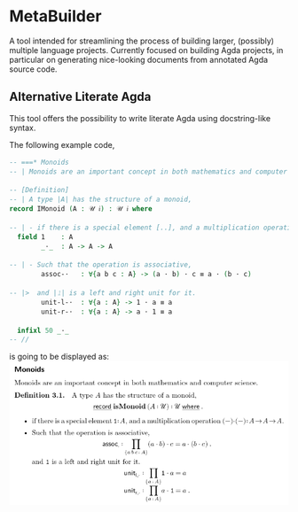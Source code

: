 
# MetaBuilder

A tool intended for streamlining the process of building larger, (possibly) multiple language projects.
Currently focused on building Agda projects, in particular on generating nice-looking documents from annotated Agda source code.

## Alternative Literate Agda
This tool offers the possibility to write literate Agda using docstring-like syntax.

The following example code,
```Agda
-- ===* Monoids
-- | Monoids are an important concept in both mathematics and computer science.

-- [Definition]
-- | A type |A| has the structure of a monoid,
record IMonoid (A : 𝒰 𝑖) : 𝒰 𝑖 where

-- | - if there is a special element [..], and a multiplication operation [..].
  field 𝟷    : A
        _⋅_  : A -> A -> A

-- | - Such that the operation is associative,
        assoc-⋅   : ∀{a b c : A} -> (a ⋅ b) ⋅ c ≡ a ⋅ (b ⋅ c)

-- |>  and |𝟷| is a left and right unit for it.
        unit-l-⋅  : ∀{a : A} -> 𝟷 ⋅ a ≡ a
        unit-r-⋅  : ∀{a : A} -> a ⋅ 𝟷 ≡ a

  infixl 50 _⋅_
-- //
```
is going to be displayed as:
![Monoid example](/Documentation/Screenshots/Monoids.png?raw=true)

